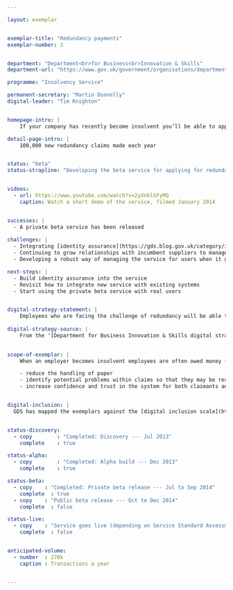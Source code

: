```yaml
---

layout: exemplar


exemplar-title: "Redundancy payments"
exemplar-number: 3


department: "Department<br>for Business<br>Innovation & Skills"
department-url: "https://www.gov.uk/government/organisations/department-for-business-innovation-skills"

programme: "Insolvency Service"

permanent-secretary: "Martin Donnelly"
digital-leader: "Tim Knighton"


homepage-intro: |
    If your company has recently become insolvent you’ll be able to apply for redundancy payment online

detail-page-intro: |
    100,000 new redundancy claims made each year


status: "beta"
status-strapline: "Developing the beta service for applying for redundancy payments and for compensation for loss of notice."


videos:
  - url: https://www.youtube.com/watch?v=2yXnblGFyMQ
    caption: Watch a short demo of the service, filmed January 2014


successes: |
  - A private beta service has been released
  
challenges: |
  - Integrating [identity assurance](https://gds.blog.gov.uk/category/id-assurance/) into our service
  - Continuing to grow relationships with incumbent suppliers to manage future releases
  - Developing a robust way of managing the service for users when it goes live

next-steps: |
  - Build identity assurance into the service   
  - Revisit how to integrate new service with existing systems
  - Start using the private beta service with real users


digital-strategy-statement: |
    Employees who are facing the challenge of redundancy will be able to apply for and access financial support from Government in a more immediate and easy to navigate manner than current channels allow, as will the insolvency practitioners administering cases.
    
digital-strategy-source: |
    From the '[Department for Business Innovation & Skills digital strategy](http://discuss.bis.gov.uk/digitalstrategy/page/7/)' --- December 2012
    

scope-of-exemplar: |
    When an employer becomes insolvent employees are often owed money (especially for redundancy pay). The Redundancy Payments Service processes claims for statutory redundancy payments, which are paid from the National Insurance Fund (NIF). The current claim process is largely paper based, which leads to unnecessary cost and increased potential for errors and delays. The scope of the exemplar is to create a digital claim process that will:

    - reduce the handling of paper
    - identify potential problems within claims so that they may be resolved more quickly
    - increase confidence and trust in the system for both claimants and insolvency practitioners


digital-inclusion: |
  GDS has mapped the exemplars against the [digital inclusion scale](https://www.gov.uk/government/publications/government-digital-inclusion-strategy/government-digital-inclusion-strategy#measuring-digital-exclusion) to help show where these services may be difficult for some people to use. [See the rating for Redundancy payments](https://www.gov.uk/government/publications/government-digital-inclusion-strategy/exemplar-services-and-identity-assurance-how-complex-they-are#redundancy-payments).


status-discovery:
  - copy        : "Completed: Discovery --- Jul 2013"
    complete    : true

status-alpha:
  - copy        : "Completed: Alpha build --- Dec 2013"
    complete    : true

status-beta:
  - copy    : "Completed: Private beta release --- Jul to Sep 2014"
    complete  : true
  - copy    : "Public beta release --- Oct to Dec 2014"
    complete  : false

status-live:
  - copy    : "Service goes live (depending on Service Standard Assessment) --- Jan to Mar 2015"
    complete  : false


anticipated-volume:
  - number  : 270k
    caption : Transactions a year


---
```

